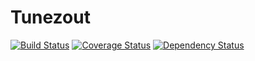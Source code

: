 Tunezout
========

[![Build Status](https://travis-ci.org/alykhank/Tunezout.svg?branch=master)](https://travis-ci.org/alykhank/Tunezout)
[![Coverage Status](https://img.shields.io/coveralls/alykhank/Tunezout.svg)](https://coveralls.io/r/alykhank/Tunezout?branch=master)
[![Dependency Status](https://gemnasium.com/alykhank/Tunezout.svg)](https://gemnasium.com/alykhank/Tunezout)
